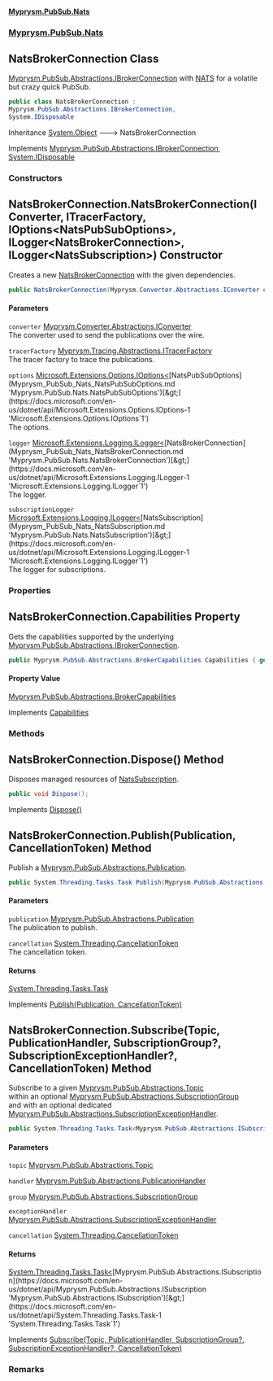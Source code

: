 #### [Myprysm.PubSub.Nats](index.md 'index')
### [Myprysm.PubSub.Nats](index.md#Myprysm_PubSub_Nats 'Myprysm.PubSub.Nats')
## NatsBrokerConnection Class
[Myprysm.PubSub.Abstractions.IBrokerConnection](https://docs.microsoft.com/en-us/dotnet/api/Myprysm.PubSub.Abstractions.IBrokerConnection 'Myprysm.PubSub.Abstractions.IBrokerConnection') with [NATS](https://nats.io/ 'https://nats.io/') for a volatile but crazy quick PubSub.   
            
```csharp
public class NatsBrokerConnection :
Myprysm.PubSub.Abstractions.IBrokerConnection,
System.IDisposable
```

Inheritance [System.Object](https://docs.microsoft.com/en-us/dotnet/api/System.Object 'System.Object') &#129106; NatsBrokerConnection  

Implements [Myprysm.PubSub.Abstractions.IBrokerConnection](https://docs.microsoft.com/en-us/dotnet/api/Myprysm.PubSub.Abstractions.IBrokerConnection 'Myprysm.PubSub.Abstractions.IBrokerConnection'), [System.IDisposable](https://docs.microsoft.com/en-us/dotnet/api/System.IDisposable 'System.IDisposable')  
### Constructors
<a name='Myprysm_PubSub_Nats_NatsBrokerConnection_NatsBrokerConnection(Myprysm_Converter_Abstractions_IConverter_Myprysm_Tracing_Abstractions_ITracerFactory_Microsoft_Extensions_Options_IOptions_Myprysm_PubSub_Nats_NatsPubSubOptions__Microsoft_Extensions_Logging_ILogger_Myprysm_PubSub_Nats_NatsBrokerConnection__Microsoft_Extensions_Logging_ILogger_Myprysm_PubSub_Nats_NatsSubscription_)'></a>
## NatsBrokerConnection.NatsBrokerConnection(IConverter, ITracerFactory, IOptions&lt;NatsPubSubOptions&gt;, ILogger&lt;NatsBrokerConnection&gt;, ILogger&lt;NatsSubscription&gt;) Constructor
Creates a new [NatsBrokerConnection](Myprysm_PubSub_Nats_NatsBrokerConnection.md 'Myprysm.PubSub.Nats.NatsBrokerConnection') with the given dependencies.  
```csharp
public NatsBrokerConnection(Myprysm.Converter.Abstractions.IConverter converter, Myprysm.Tracing.Abstractions.ITracerFactory tracerFactory, Microsoft.Extensions.Options.IOptions<Myprysm.PubSub.Nats.NatsPubSubOptions> options, Microsoft.Extensions.Logging.ILogger<Myprysm.PubSub.Nats.NatsBrokerConnection> logger, Microsoft.Extensions.Logging.ILogger<Myprysm.PubSub.Nats.NatsSubscription> subscriptionLogger);
```
#### Parameters
<a name='Myprysm_PubSub_Nats_NatsBrokerConnection_NatsBrokerConnection(Myprysm_Converter_Abstractions_IConverter_Myprysm_Tracing_Abstractions_ITracerFactory_Microsoft_Extensions_Options_IOptions_Myprysm_PubSub_Nats_NatsPubSubOptions__Microsoft_Extensions_Logging_ILogger_Myprysm_PubSub_Nats_NatsBrokerConnection__Microsoft_Extensions_Logging_ILogger_Myprysm_PubSub_Nats_NatsSubscription_)_converter'></a>
`converter` [Myprysm.Converter.Abstractions.IConverter](https://docs.microsoft.com/en-us/dotnet/api/Myprysm.Converter.Abstractions.IConverter 'Myprysm.Converter.Abstractions.IConverter')  
The converter used to send the publications over the wire.
  
<a name='Myprysm_PubSub_Nats_NatsBrokerConnection_NatsBrokerConnection(Myprysm_Converter_Abstractions_IConverter_Myprysm_Tracing_Abstractions_ITracerFactory_Microsoft_Extensions_Options_IOptions_Myprysm_PubSub_Nats_NatsPubSubOptions__Microsoft_Extensions_Logging_ILogger_Myprysm_PubSub_Nats_NatsBrokerConnection__Microsoft_Extensions_Logging_ILogger_Myprysm_PubSub_Nats_NatsSubscription_)_tracerFactory'></a>
`tracerFactory` [Myprysm.Tracing.Abstractions.ITracerFactory](https://docs.microsoft.com/en-us/dotnet/api/Myprysm.Tracing.Abstractions.ITracerFactory 'Myprysm.Tracing.Abstractions.ITracerFactory')  
The tracer factory to trace the publications.
  
<a name='Myprysm_PubSub_Nats_NatsBrokerConnection_NatsBrokerConnection(Myprysm_Converter_Abstractions_IConverter_Myprysm_Tracing_Abstractions_ITracerFactory_Microsoft_Extensions_Options_IOptions_Myprysm_PubSub_Nats_NatsPubSubOptions__Microsoft_Extensions_Logging_ILogger_Myprysm_PubSub_Nats_NatsBrokerConnection__Microsoft_Extensions_Logging_ILogger_Myprysm_PubSub_Nats_NatsSubscription_)_options'></a>
`options` [Microsoft.Extensions.Options.IOptions&lt;](https://docs.microsoft.com/en-us/dotnet/api/Microsoft.Extensions.Options.IOptions-1 'Microsoft.Extensions.Options.IOptions`1')[NatsPubSubOptions](Myprysm_PubSub_Nats_NatsPubSubOptions.md 'Myprysm.PubSub.Nats.NatsPubSubOptions')[&gt;](https://docs.microsoft.com/en-us/dotnet/api/Microsoft.Extensions.Options.IOptions-1 'Microsoft.Extensions.Options.IOptions`1')  
The options.
  
<a name='Myprysm_PubSub_Nats_NatsBrokerConnection_NatsBrokerConnection(Myprysm_Converter_Abstractions_IConverter_Myprysm_Tracing_Abstractions_ITracerFactory_Microsoft_Extensions_Options_IOptions_Myprysm_PubSub_Nats_NatsPubSubOptions__Microsoft_Extensions_Logging_ILogger_Myprysm_PubSub_Nats_NatsBrokerConnection__Microsoft_Extensions_Logging_ILogger_Myprysm_PubSub_Nats_NatsSubscription_)_logger'></a>
`logger` [Microsoft.Extensions.Logging.ILogger&lt;](https://docs.microsoft.com/en-us/dotnet/api/Microsoft.Extensions.Logging.ILogger-1 'Microsoft.Extensions.Logging.ILogger`1')[NatsBrokerConnection](Myprysm_PubSub_Nats_NatsBrokerConnection.md 'Myprysm.PubSub.Nats.NatsBrokerConnection')[&gt;](https://docs.microsoft.com/en-us/dotnet/api/Microsoft.Extensions.Logging.ILogger-1 'Microsoft.Extensions.Logging.ILogger`1')  
The logger.
  
<a name='Myprysm_PubSub_Nats_NatsBrokerConnection_NatsBrokerConnection(Myprysm_Converter_Abstractions_IConverter_Myprysm_Tracing_Abstractions_ITracerFactory_Microsoft_Extensions_Options_IOptions_Myprysm_PubSub_Nats_NatsPubSubOptions__Microsoft_Extensions_Logging_ILogger_Myprysm_PubSub_Nats_NatsBrokerConnection__Microsoft_Extensions_Logging_ILogger_Myprysm_PubSub_Nats_NatsSubscription_)_subscriptionLogger'></a>
`subscriptionLogger` [Microsoft.Extensions.Logging.ILogger&lt;](https://docs.microsoft.com/en-us/dotnet/api/Microsoft.Extensions.Logging.ILogger-1 'Microsoft.Extensions.Logging.ILogger`1')[NatsSubscription](Myprysm_PubSub_Nats_NatsSubscription.md 'Myprysm.PubSub.Nats.NatsSubscription')[&gt;](https://docs.microsoft.com/en-us/dotnet/api/Microsoft.Extensions.Logging.ILogger-1 'Microsoft.Extensions.Logging.ILogger`1')  
The logger for subscriptions.
  
  
### Properties
<a name='Myprysm_PubSub_Nats_NatsBrokerConnection_Capabilities'></a>
## NatsBrokerConnection.Capabilities Property
Gets the capabilities supported by the underlying [Myprysm.PubSub.Abstractions.IBrokerConnection](https://docs.microsoft.com/en-us/dotnet/api/Myprysm.PubSub.Abstractions.IBrokerConnection 'Myprysm.PubSub.Abstractions.IBrokerConnection').  
```csharp
public Myprysm.PubSub.Abstractions.BrokerCapabilities Capabilities { get; }
```
#### Property Value
[Myprysm.PubSub.Abstractions.BrokerCapabilities](https://docs.microsoft.com/en-us/dotnet/api/Myprysm.PubSub.Abstractions.BrokerCapabilities 'Myprysm.PubSub.Abstractions.BrokerCapabilities')

Implements [Capabilities](https://docs.microsoft.com/en-us/dotnet/api/Myprysm.PubSub.Abstractions.IBrokerConnection.Capabilities 'Myprysm.PubSub.Abstractions.IBrokerConnection.Capabilities')  
  
### Methods
<a name='Myprysm_PubSub_Nats_NatsBrokerConnection_Dispose()'></a>
## NatsBrokerConnection.Dispose() Method
Disposes managed resources of [NatsSubscription](Myprysm_PubSub_Nats_NatsSubscription.md 'Myprysm.PubSub.Nats.NatsSubscription').  
```csharp
public void Dispose();
```

Implements [Dispose()](https://docs.microsoft.com/en-us/dotnet/api/System.IDisposable.Dispose 'System.IDisposable.Dispose')  
  
<a name='Myprysm_PubSub_Nats_NatsBrokerConnection_Publish(Myprysm_PubSub_Abstractions_Publication_System_Threading_CancellationToken)'></a>
## NatsBrokerConnection.Publish(Publication, CancellationToken) Method
Publish a [Myprysm.PubSub.Abstractions.Publication](https://docs.microsoft.com/en-us/dotnet/api/Myprysm.PubSub.Abstractions.Publication 'Myprysm.PubSub.Abstractions.Publication').  
```csharp
public System.Threading.Tasks.Task Publish(Myprysm.PubSub.Abstractions.Publication publication, System.Threading.CancellationToken cancellation=default(System.Threading.CancellationToken));
```
#### Parameters
<a name='Myprysm_PubSub_Nats_NatsBrokerConnection_Publish(Myprysm_PubSub_Abstractions_Publication_System_Threading_CancellationToken)_publication'></a>
`publication` [Myprysm.PubSub.Abstractions.Publication](https://docs.microsoft.com/en-us/dotnet/api/Myprysm.PubSub.Abstractions.Publication 'Myprysm.PubSub.Abstractions.Publication')  
The publication to publish.
  
<a name='Myprysm_PubSub_Nats_NatsBrokerConnection_Publish(Myprysm_PubSub_Abstractions_Publication_System_Threading_CancellationToken)_cancellation'></a>
`cancellation` [System.Threading.CancellationToken](https://docs.microsoft.com/en-us/dotnet/api/System.Threading.CancellationToken 'System.Threading.CancellationToken')  
The cancellation token.
  
#### Returns
[System.Threading.Tasks.Task](https://docs.microsoft.com/en-us/dotnet/api/System.Threading.Tasks.Task 'System.Threading.Tasks.Task')  

Implements [Publish(Publication, CancellationToken)](https://docs.microsoft.com/en-us/dotnet/api/Myprysm.PubSub.Abstractions.IBrokerConnection.Publish#Myprysm_PubSub_Abstractions_IBrokerConnection_Publish_Myprysm_PubSub_Abstractions_Publication,System_Threading_CancellationToken_ 'Myprysm.PubSub.Abstractions.IBrokerConnection.Publish(Myprysm.PubSub.Abstractions.Publication,System.Threading.CancellationToken)')  
  
<a name='Myprysm_PubSub_Nats_NatsBrokerConnection_Subscribe(Myprysm_PubSub_Abstractions_Topic_Myprysm_PubSub_Abstractions_PublicationHandler_Myprysm_PubSub_Abstractions_SubscriptionGroup__Myprysm_PubSub_Abstractions_SubscriptionExceptionHandler__System_Threading_CancellationToken)'></a>
## NatsBrokerConnection.Subscribe(Topic, PublicationHandler, SubscriptionGroup?, SubscriptionExceptionHandler?, CancellationToken) Method
Subscribe to a given [Myprysm.PubSub.Abstractions.Topic](https://docs.microsoft.com/en-us/dotnet/api/Myprysm.PubSub.Abstractions.Topic 'Myprysm.PubSub.Abstractions.Topic')  
within an optional [Myprysm.PubSub.Abstractions.SubscriptionGroup](https://docs.microsoft.com/en-us/dotnet/api/Myprysm.PubSub.Abstractions.SubscriptionGroup 'Myprysm.PubSub.Abstractions.SubscriptionGroup')  
and with an optional dedicated [Myprysm.PubSub.Abstractions.SubscriptionExceptionHandler](https://docs.microsoft.com/en-us/dotnet/api/Myprysm.PubSub.Abstractions.SubscriptionExceptionHandler 'Myprysm.PubSub.Abstractions.SubscriptionExceptionHandler').  
```csharp
public System.Threading.Tasks.Task<Myprysm.PubSub.Abstractions.ISubscription> Subscribe(Myprysm.PubSub.Abstractions.Topic topic, Myprysm.PubSub.Abstractions.PublicationHandler handler, Myprysm.PubSub.Abstractions.SubscriptionGroup? group=null, Myprysm.PubSub.Abstractions.SubscriptionExceptionHandler? exceptionHandler=null, System.Threading.CancellationToken cancellation=default(System.Threading.CancellationToken));
```
#### Parameters
<a name='Myprysm_PubSub_Nats_NatsBrokerConnection_Subscribe(Myprysm_PubSub_Abstractions_Topic_Myprysm_PubSub_Abstractions_PublicationHandler_Myprysm_PubSub_Abstractions_SubscriptionGroup__Myprysm_PubSub_Abstractions_SubscriptionExceptionHandler__System_Threading_CancellationToken)_topic'></a>
`topic` [Myprysm.PubSub.Abstractions.Topic](https://docs.microsoft.com/en-us/dotnet/api/Myprysm.PubSub.Abstractions.Topic 'Myprysm.PubSub.Abstractions.Topic')  
  
<a name='Myprysm_PubSub_Nats_NatsBrokerConnection_Subscribe(Myprysm_PubSub_Abstractions_Topic_Myprysm_PubSub_Abstractions_PublicationHandler_Myprysm_PubSub_Abstractions_SubscriptionGroup__Myprysm_PubSub_Abstractions_SubscriptionExceptionHandler__System_Threading_CancellationToken)_handler'></a>
`handler` [Myprysm.PubSub.Abstractions.PublicationHandler](https://docs.microsoft.com/en-us/dotnet/api/Myprysm.PubSub.Abstractions.PublicationHandler 'Myprysm.PubSub.Abstractions.PublicationHandler')  
  
<a name='Myprysm_PubSub_Nats_NatsBrokerConnection_Subscribe(Myprysm_PubSub_Abstractions_Topic_Myprysm_PubSub_Abstractions_PublicationHandler_Myprysm_PubSub_Abstractions_SubscriptionGroup__Myprysm_PubSub_Abstractions_SubscriptionExceptionHandler__System_Threading_CancellationToken)_group'></a>
`group` [Myprysm.PubSub.Abstractions.SubscriptionGroup](https://docs.microsoft.com/en-us/dotnet/api/Myprysm.PubSub.Abstractions.SubscriptionGroup 'Myprysm.PubSub.Abstractions.SubscriptionGroup')  
  
<a name='Myprysm_PubSub_Nats_NatsBrokerConnection_Subscribe(Myprysm_PubSub_Abstractions_Topic_Myprysm_PubSub_Abstractions_PublicationHandler_Myprysm_PubSub_Abstractions_SubscriptionGroup__Myprysm_PubSub_Abstractions_SubscriptionExceptionHandler__System_Threading_CancellationToken)_exceptionHandler'></a>
`exceptionHandler` [Myprysm.PubSub.Abstractions.SubscriptionExceptionHandler](https://docs.microsoft.com/en-us/dotnet/api/Myprysm.PubSub.Abstractions.SubscriptionExceptionHandler 'Myprysm.PubSub.Abstractions.SubscriptionExceptionHandler')  
  
<a name='Myprysm_PubSub_Nats_NatsBrokerConnection_Subscribe(Myprysm_PubSub_Abstractions_Topic_Myprysm_PubSub_Abstractions_PublicationHandler_Myprysm_PubSub_Abstractions_SubscriptionGroup__Myprysm_PubSub_Abstractions_SubscriptionExceptionHandler__System_Threading_CancellationToken)_cancellation'></a>
`cancellation` [System.Threading.CancellationToken](https://docs.microsoft.com/en-us/dotnet/api/System.Threading.CancellationToken 'System.Threading.CancellationToken')  
  
#### Returns
[System.Threading.Tasks.Task&lt;](https://docs.microsoft.com/en-us/dotnet/api/System.Threading.Tasks.Task-1 'System.Threading.Tasks.Task`1')[Myprysm.PubSub.Abstractions.ISubscription](https://docs.microsoft.com/en-us/dotnet/api/Myprysm.PubSub.Abstractions.ISubscription 'Myprysm.PubSub.Abstractions.ISubscription')[&gt;](https://docs.microsoft.com/en-us/dotnet/api/System.Threading.Tasks.Task-1 'System.Threading.Tasks.Task`1')  

Implements [Subscribe(Topic, PublicationHandler, SubscriptionGroup?, SubscriptionExceptionHandler?, CancellationToken)](https://docs.microsoft.com/en-us/dotnet/api/Myprysm.PubSub.Abstractions.IBrokerConnection.Subscribe#Myprysm_PubSub_Abstractions_IBrokerConnection_Subscribe_Myprysm_PubSub_Abstractions_Topic,Myprysm_PubSub_Abstractions_PublicationHandler,Myprysm_PubSub_Abstractions_SubscriptionGroup,Myprysm_PubSub_Abstractions_SubscriptionExceptionHandler,System_Threading_CancellationToken_ 'Myprysm.PubSub.Abstractions.IBrokerConnection.Subscribe(Myprysm.PubSub.Abstractions.Topic,Myprysm.PubSub.Abstractions.PublicationHandler,Myprysm.PubSub.Abstractions.SubscriptionGroup,Myprysm.PubSub.Abstractions.SubscriptionExceptionHandler,System.Threading.CancellationToken)')  
### Remarks
  
